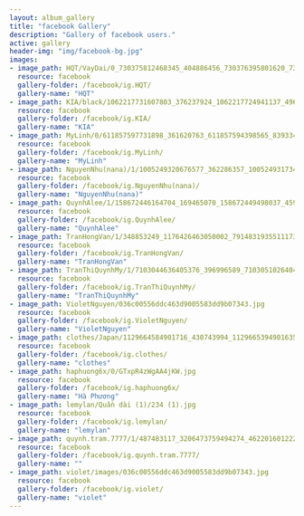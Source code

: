 ```yaml
---
layout: album_gallery
title: "facebook Gallery"
description: "Gallery of facebook users."
active: gallery
header-img: "img/facebook-bg.jpg"
images:
- image_path: HQT/VayDai/0_730375812468345_404886456_730376395801620_7381170623806509889_n.jpg
  resource: facebook
  gallery-folder: /facebook/ig.HQT/
  gallery-name: "HQT"
- image_path: KIA/black/1062217731607803_376237924_1062217724941137_4965962934378949833_n.jpg
  resource: facebook
  gallery-folder: /facebook/ig.KIA/
  gallery-name: "KIA"
- image_path: MyLinh/0/611857597731898_361620763_611857594398565_8393347414291536880_n.jpg
  resource: facebook
  gallery-folder: /facebook/ig.MyLinh/
  gallery-name: "MyLinh"
- image_path: NguyenNhu(nana)/1/1005249320676577_362286357_1005249317343244_2719347205115088550_n.jpg
  resource: facebook
  gallery-folder: /facebook/ig.NguyenNhu(nana)/
  gallery-name: "NguyenNhu(nana)"
- image_path: QuynhAlee/1/158672446164704_169465070_158672449498037_4593768615840575763_n.jpg
  resource: facebook
  gallery-folder: /facebook/ig.QuynhAlee/
  gallery-name: "QuynhAlee"
- image_path: TranHongVan/1/348853249_1176426463050002_7914831935511173621_n.jpg
  resource: facebook
  gallery-folder: /facebook/ig.TranHongVan/
  gallery-name: "TranHongVan"
- image_path: TranThiQuynhMy/1/7103044636405376_396996589_7103051026404737_1195819587900363968_n.jpg
  resource: facebook
  gallery-folder: /facebook/ig.TranThiQuynhMy/
  gallery-name: "TranThiQuynhMy"
- image_path: VioletNguyen/036c00556ddc463d9005583dd9b07343.jpg
  resource: facebook
  gallery-folder: /facebook/ig.VioletNguyen/
  gallery-name: "VioletNguyen"
- image_path: clothes/Japan/1129664584901716_430743994_1129665394901635_8252488914385102092_n.jpg
  resource: facebook
  gallery-folder: /facebook/ig.clothes/
  gallery-name: "clothes"
- image_path: haphuong6x/0/GTxpR4zWgAA4jKW.jpg
  resource: facebook
  gallery-folder: /facebook/ig.haphuong6x/
  gallery-name: "Hà Phương"
- image_path: lemylan/Quần dài (1)/234 (1).jpg
  resource: facebook
  gallery-folder: /facebook/ig.lemylan/
  gallery-name: "lemylan"
- image_path: quynh.tram.7777/1/487483117_3206473759494274_4622016012220350922_n.jpg
  resource: facebook
  gallery-folder: /facebook/ig.quynh.tram.7777/
  gallery-name: ""
- image_path: violet/images/036c00556ddc463d9005583dd9b07343.jpg
  resource: facebook
  gallery-folder: /facebook/ig.violet/
  gallery-name: "violet"
---
```

